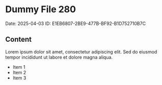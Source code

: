 # Dummy File 280

Date: 2025-04-03
ID: E1EB6807-2BE9-477B-BF92-B1D752710B7C

## Content

Lorem ipsum dolor sit amet, consectetur adipiscing elit.
Sed do eiusmod tempor incididunt ut labore et dolore magna aliqua.

* Item 1
* Item 2
* Item 3

